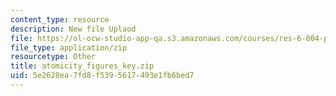 ```yaml
---
content_type: resource
description: New file Uplaod
file: https://ol-ocw-studio-app-qa.s3.amazonaws.com/courses/res-6-004-principles-of-computer-system-design-an-introduction-spring-2009/5e2628ea7fd8f5395617493e1fb6bed7_atomicity_figures_key.zip
file_type: application/zip
resourcetype: Other
title: atomicity_figures_key.zip
uid: 5e2628ea-7fd8-f539-5617-493e1fb6bed7
---
```

